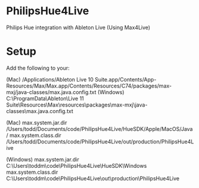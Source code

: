 # PhilipsHue4Live
Philips Hue integration with Ableton Live (Using Max4Live)

# Setup

Add the following to your:

(Mac) /Applications/Ableton Live 10 Suite.app/Contents/App-Resources/Max/Max.app/Contents/Resources/C74/packages/max-mxj/java-classes/max.java.config.txt
(Windows) C:\ProgramData\Ableton\Live 11 Suite\Resources\Max\resources\packages\max-mxj\java-classes\max.java.config.txt

(Mac)
max.system.jar.dir /Users/todd/Documents/code/PhilipsHue4Live/HueSDK/Apple/MacOS/Java/
max.system.class.dir /Users/todd/Documents/code/PhilipsHue4Live/out/production/PhilipsHue4Live

(Windows)
max.system.jar.dir C:\Users\toddm\code\PhilipsHue4Live\HueSDK\Windows
max.system.class.dir C:\Users\toddm\code\PhilipsHue4Live\out\production\PhilipsHue4Live


